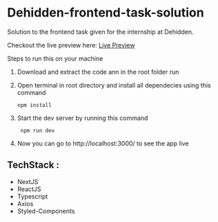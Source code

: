# Dehidden-frontend-task-solution
 Solution to the frontend task given for the internship at Dehidden.
 
 Checkout the live preview here:
 [Live Preview](www.google.com)
 
 
 Steps to run this on your machine
 
 1. Download and extract the code ann in the root folder run
 
 2. Open terminal in root directory and install all dependecies using this command

        npm install
        

3. Start the dev server by running this command
    
        npm run dev
        

4. Now you can go to http://localhost:3000/ to see the app live

## TechStack : 

 - NextJS
 - ReactJS
 - Typescript
 - Axios
 - Styled-Components
